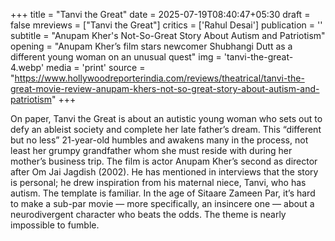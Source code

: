 +++
title = "Tanvi the Great"
date = 2025-07-19T08:40:47+05:30
draft = false
mreviews = ["Tanvi the Great"]
critics = ['Rahul Desai']
publication = ''
subtitle = "Anupam Kher's Not-So-Great Story About Autism and Patriotism"
opening = "Anupam Kher’s film stars newcomer Shubhangi Dutt as a different young woman on an unusual quest"
img = 'tanvi-the-great-4.webp'
media = 'print'
source = "https://www.hollywoodreporterindia.com/reviews/theatrical/tanvi-the-great-movie-review-anupam-khers-not-so-great-story-about-autism-and-patriotism"
+++

On paper, Tanvi the Great is about an autistic young woman who sets out to defy an ableist society and complete her late father’s dream. This “different but no less” 21-year-old humbles and awakens many in the process, not least her grumpy grandfather whom she must reside with during her mother’s business trip. The film is actor Anupam Kher’s second as director after Om Jai Jagdish (2002). He has mentioned in interviews that the story is personal; he drew inspiration from his maternal niece, Tanvi, who has autism. The template is familiar. In the age of Sitaare Zameen Par, it’s hard to make a sub-par movie — more specifically, an insincere one — about a neurodivergent character who beats the odds. The theme is nearly impossible to fumble.
